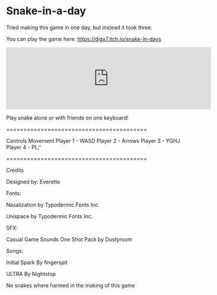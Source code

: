 # Snake-in-a-day
Tried making this game in one day, but instead it took three.

You can play the game here: https://digx7.itch.io/snake-in-days 

<iframe frameborder="0" src="https://itch.io/embed/2122804?bg_color=000000&amp;fg_color=ffffff&amp;border_color=ffffff" width="552" height="167"><a href="https://digx7.itch.io/snake-in-days">Snake in Days by Digx7</a></iframe>

Play snake alone or with friends on one keyboard!


=========================================

Controls
          Movement
Player 1 - WASD
Player 2 - Arrows
Player 3 - YGHJ
Player 4 - PL;'

=========================================

Credits

Designed by: Everette

Fonts:

Nasalization
by Typodermic Fonts Inc.

Unispace
by Typodermic Fonts Inc.

SFX:

Casual Game Sounds
One Shot Pack
by Dustyroom

Songs:

Initial Spark
By fingerspit

ULTRA
By Nightstop

No snakes where harmed in the making of this game
